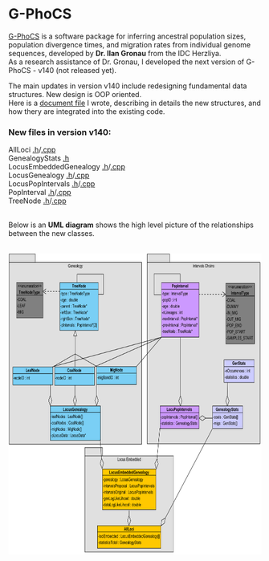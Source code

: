 G-PhoCS
=======

[G-PhoCS](https://github.com/gphocs-dev/G-PhoCS) is a software package for inferring ancestral population sizes, population divergence times, and migration rates from individual genome sequences, developed by **Dr. Ilan Gronau** from the IDC Herzliya. <br>
As a research assistance of Dr. Gronau, I developed the next version of G-PhoCS - v140 (not released yet).

The main updates in version v140 include redesigning fundamental data structures. New design is OOP oriented. <br>
Here is a [document file](G_PhoCS_1.40V_Doc.pdf) I wrote, describing in details the new structures, and how thery are integrated into the existing code.  

### New files in version v140:

AllLoci [.h](src/AllLoci.h)/[.cpp](src/AllLoci.cpp) <br>
GenealogyStats [.h](src/GenealogyStats.h) <br>
LocusEmbeddedGenealogy [.h](src/LocusEmbeddedGenealogy.h)/[.cpp](src/LocusEmbeddedGenealogy.cpp) <br>
LocusGenealogy [.h](src/LocusGenealogy.h)/[.cpp](src/LocusGenealogy.cpp) <br>
LocusPopIntervals [.h](src/LocusPopIntervals.h)/[.cpp](src/LocusPopIntervals.cpp) <br>
PopInterval [.h](src/PopInterval.h)/[.cpp](src/PopInterval.cpp) <br>
TreeNode [.h](src/TreeNode.h)/[.cpp](src/TreeNode.cpp) <br> <br>

Below is an **UML diagram** shows the high level picture of the relationships between the new classes. <br><br>

<p align="center">
  <img width="800" height="600" src="UML diagram.png">
</p>
